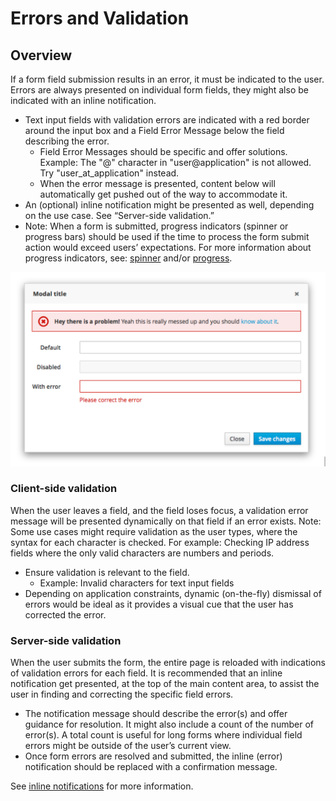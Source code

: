 # Errors and Validation

## Overview

If a form field submission results in an error, it must be indicated to the user. Errors are always presented on individual form fields, they might also be indicated with an inline notification.

* Text input fields with validation errors are indicated with a red border around the input box and a Field Error Message below the field describing the error. 
  * Field Error Messages should be specific and offer solutions. Example: The "@" character in "user@application" is not allowed. Try "user_at_application" instead.
  * When the error message is presented, content below will automatically get pushed out of the way to accommodate it. 
* An (optional) inline notification might be presented as well, depending on the use case. See “Server-side validation.” 
* Note: When a form is submitted, progress indicators (spinner or progress bars) should be used if the time to process the form submit action would exceed users’ expectations. For more information about progress indicators, see: [spinner](https://www.patternfly.org/widgets/#spinner) and/or [progress](https://www.patternfly.org/widgets/#progress).

![Error and Validation](img/error-and-validation.png)

### Client-side validation
When the user leaves a field, and the field loses focus, a validation error message will be presented dynamically on that field if an error exists. Note: Some use cases might require validation as the user types, where the syntax for each character is checked. For example: Checking IP address fields where the only valid characters are numbers and periods.

* Ensure validation is relevant to the field.
  * Example: Invalid characters for text input fields
* Depending on application constraints, dynamic (on-the-fly) dismissal of errors would be ideal as it provides a visual cue that the user has corrected the error.

### Server-side validation
When the user submits the form, the entire page is reloaded with indications of validation errors for each field. 
It is recommended that an inline notification get presented, at the top of the main content area, to assist the user in finding and correcting the specific field errors. 

* The notification message should describe the error(s) and offer guidance for resolution. It might also include a count of the number of error(s). A total count is useful for long forms where individual field errors might be outside of the user’s current view. 
* Once form errors are resolved and submitted, the inline (error) notification should be replaced with a confirmation message. 

See [inline notifications](https://www.patternfly.org/widgets/#progress) for more information.


